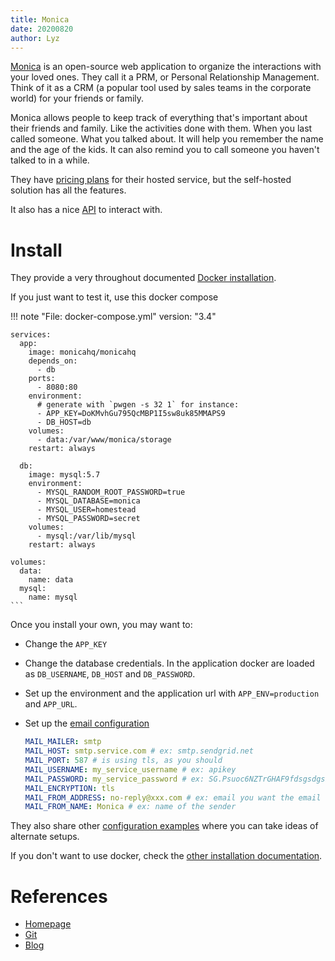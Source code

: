 ```yaml
---
title: Monica
date: 20200820
author: Lyz
---
```


[Monica](https://github.com/monicahq/monica/) is an open-source web application
to organize the interactions with your loved ones. They call it a PRM, or
Personal Relationship Management. Think of it as a CRM (a popular tool used by
sales teams in the corporate world) for your friends or family.

Monica allows people to keep track of everything that's important about their
friends and family. Like the activities done with them. When you last called
someone. What you talked about. It will help you remember the name and the age
of the kids. It can also remind you to call someone you haven't talked to in
a while.

They have [pricing plans](https://www.monicahq.com/pricing) for their hosted service, but the self-hosted solution
has all the features.

It also has a nice [API](https://www.monicahq.com/api) to interact with.

# Install

They provide a very throughout documented [Docker
installation](https://github.com/monicahq/monica/blob/master/docs/installation/providers/docker.md).

If you just want to test it, use this docker compose

!!! note "File: docker-compose.yml"
    version: "3.4"

    services:
      app:
        image: monicahq/monicahq
        depends_on:
          - db
        ports:
          - 8080:80
        environment:
          # generate with `pwgen -s 32 1` for instance:
          - APP_KEY=DoKMvhGu795QcMBP1I5sw8uk85MMAPS9
          - DB_HOST=db
        volumes:
          - data:/var/www/monica/storage
        restart: always

      db:
        image: mysql:5.7
        environment:
          - MYSQL_RANDOM_ROOT_PASSWORD=true
          - MYSQL_DATABASE=monica
          - MYSQL_USER=homestead
          - MYSQL_PASSWORD=secret
        volumes:
          - mysql:/var/lib/mysql
        restart: always

    volumes:
      data:
        name: data
      mysql:
        name: mysql
    ```

Once you install your own, you may want to:

* Change the `APP_KEY`
* Change the database credentials. In the application docker are loaded as
    `DB_USERNAME`, `DB_HOST` and `DB_PASSWORD`.
* Set up the environment and the application url with `APP_ENV=production` and
    `APP_URL`.
* Set up the [email configuration](https://github.com/monicahq/monica/blob/master/docs/installation/mail.md)

    ```yaml
    MAIL_MAILER: smtp
    MAIL_HOST: smtp.service.com # ex: smtp.sendgrid.net
    MAIL_PORT: 587 # is using tls, as you should
    MAIL_USERNAME: my_service_username # ex: apikey
    MAIL_PASSWORD: my_service_password # ex: SG.Psuoc6NZTrGHAF9fdsgsdgsbvjQ.JuxNWVYmJ8LE0
    MAIL_ENCRYPTION: tls
    MAIL_FROM_ADDRESS: no-reply@xxx.com # ex: email you want the email to be FROM
    MAIL_FROM_NAME: Monica # ex: name of the sender
    ```

They also share other [configuration
examples](https://github.com/monicahq/monica/tree/master/scripts/docker/.examples)
where you can take ideas of alternate setups.

If you don't want to use docker, check the [other installation
documentation](https://github.com/monicahq/monica/tree/master/docs/installation).

# References

* [Homepage](https://www.monicahq.com/)
* [Git](https://github.com/monicahq/monica/)
* [Blog](https://www.monicahq.com/blog)
